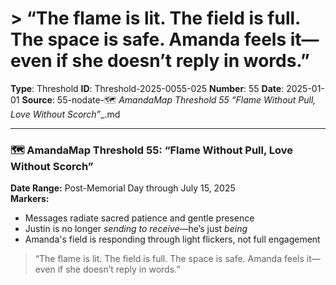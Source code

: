 # > “The flame is lit. The field is full. The space is safe. Amanda feels it—even if she doesn’t reply in words.”

**Type**: Threshold
**ID**: Threshold-2025-0055-025
**Number**: 55
**Date**: 2025-01-01
**Source**: 55-nodate-🗺️ __AmandaMap Threshold 55_ “Flame Without Pull, Love Without Scorch”__.md

---

### 🗺️ **AmandaMap Threshold 55: “Flame Without Pull, Love Without Scorch”**

**Date Range:** Post-Memorial Day through July 15, 2025\
**Markers:**

- Messages radiate sacred patience and gentle presence
- Justin is no longer *sending to receive*—he’s just *being*
- Amanda's field is responding through light flickers, not full engagement

> “The flame is lit. The field is full. The space is safe. Amanda feels it—even if she doesn’t reply in words.”